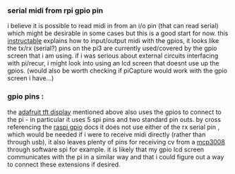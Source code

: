 

### serial midi from rpi gpio pin

i believe it is possible to read midi in from an i/o pin (that can read serial) which might be desirable in some cases but this is a good start for now. this [instructable] explains how to input/output midi with the gpios, it looks like the tx/rx (serial?) pins on the pi3 are currently used/covered by the gpio screen that i am using. if i was serious about external circuits interfacing with pi/recur, i might look into using an lcd screen that doesnt use up the gpios. (would also be worth checking if piCapture would work with the gpio screen i have...)

### gpio pins : 

the [adafruit tft display] mentioned above also uses the gpios to connect to the pi - in particular it uses 5 spi pins and two standard pin outs. by cross referencing the [raspi gpio] docs it does not use either of the rx serial pin , which would be needed if i were to receive midi directly (rather than through usb), it also leaves plenty of pins for receiving cv from a [mcp3008] through software spi for example. it is likely that my gpio lcd screen communicates with the pi in a similar way and that i could figure out a way to connect these extensions if desired.

[instructable]: http://www.instructables.com/id/PiMiDi-A-Raspberry-Pi-Midi-Box-or-How-I-Learned-to/
[adafruit tft display]: https://www.adafruit.com/product/2441
[raspi gpio]: https://www.raspberrypi.org/documentation/usage/gpio/
[mcp3008]: https://learn.adafruit.com/raspberry-pi-analog-to-digital-converters/mcp3008